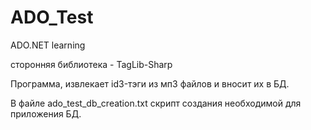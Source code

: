 # ADO_Test
ADO.NET learning

сторонняя библиотека - TagLib-Sharp

Программа, извлекает id3-тэги из мп3 файлов и вносит их в БД.

В файле ado_test_db_creation.txt скрипт создания необходимой для приложения БД.
